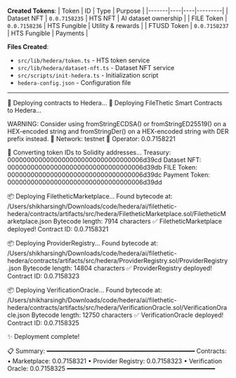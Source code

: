 
**Created Tokens**:
| Token | ID | Type | Purpose |
|-------|----|----|---------|
| Dataset NFT | `0.0.7158235` | HTS NFT | AI dataset ownership |
| FILE Token | `0.0.7158236` | HTS Fungible | Utility & rewards |
| FTUSD Token | `0.0.7158237` | HTS Fungible | Payments |

**Files Created**:
- `src/lib/hedera/token.ts` - HTS token service
- `src/lib/hedera/dataset-nft.ts` - Dataset NFT service
- `src/scripts/init-hedera.ts` - Initialization script
- `hedera-config.json` - Configuration file

---


🚀 Deploying contracts to Hedera...
🚀 Deploying FileThetic Smart Contracts to Hedera...

WARNING: Consider using fromStringECDSA() or fromStringED25519() on a HEX-encoded string and fromStringDer() on a HEX-encoded string with DER prefix instead.
📡 Network: testnet
👤 Operator: 0.0.7158221

📝 Converting token IDs to Solidity addresses...
   Treasury: 00000000000000000000000000000000006d39cd
   Dataset NFT: 00000000000000000000000000000000006d39db
   FILE Token: 00000000000000000000000000000000006d39dc
   Payment Token: 00000000000000000000000000000000006d39dd


📦 Deploying FiletheticMarketplace...
   Found bytecode at: /Users/shikharsingh/Downloads/code/hedera/ai/filethetic-hedera/contracts/artifacts/src/hedera/FiletheticMarketplace.sol/FiletheticMarketplace.json
   Bytecode length: 7914 characters
✅ FiletheticMarketplace deployed!
   Contract ID: 0.0.7158321

📦 Deploying ProviderRegistry...
   Found bytecode at: /Users/shikharsingh/Downloads/code/hedera/ai/filethetic-hedera/contracts/artifacts/src/hedera/ProviderRegistry.sol/ProviderRegistry.json
   Bytecode length: 14804 characters
✅ ProviderRegistry deployed!
   Contract ID: 0.0.7158323

📦 Deploying VerificationOracle...
   Found bytecode at: /Users/shikharsingh/Downloads/code/hedera/ai/filethetic-hedera/contracts/artifacts/src/hedera/VerificationOracle.sol/VerificationOracle.json
   Bytecode length: 12750 characters
✅ VerificationOracle deployed!
   Contract ID: 0.0.7158325

✨ Deployment complete!

📋 Summary:
━━━━━━━━━━━━━━━━━━━━━━━━━━━━━━━━━━━━━━━━
Contracts:
  • Marketplace: 0.0.7158321
  • Provider Registry: 0.0.7158323
  • Verification Oracle: 0.0.7158325
━━━━━━━━━━━━━━━━━━━━━━━━━━━━━━━━━━━━━━━━


